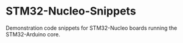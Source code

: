 # STM32-Nucleo-Snippets
Demonstration code snippets for STM32-Nucleo boards running the STM32-Arduino core.
